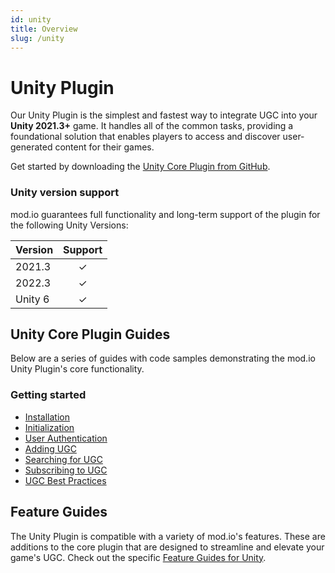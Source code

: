 ```yaml
---
id: unity
title: Overview
slug: /unity
---
```


# Unity Plugin

Our Unity Plugin is the simplest and fastest way to integrate UGC into your **Unity 2021.3+** game. It handles all of the common tasks, providing a foundational solution that enables players to access and discover user-generated content for their games.

<div className="simplecard-grid grid-cols-3">

  <SimpleCard
    shadow="tl"
    title="Core Plugin"
    image="/img/icon_unity.svg"
    text="Facilitates core mod.io service functionality, such as authentication, filtering, and subscription management."
    moreLink="/unity/installation"
  />

  <SimpleCard
    shadow="tl"
    title="Features"
    image="/img/icon_tui.svg"
    text="Explore a variety of customizable offerings to streamline and elevate UGC in your game."
    moreLink="/features"
  />

  <SimpleCard
    shadow="tl"
    title="Legacy"
    image="/img/icon_modio.svg"
    text="For games operating Unity 2020.3+, our Legacy Plugin supports core mod.io UGC functionality."
    moreLink="/legacy/unity"
  />
  </div>

Get started by downloading the [Unity Core Plugin from GitHub](https://github.com/modio/modio-unity).

### Unity version support

mod.io guarantees full functionality and long-term support of the plugin for the following Unity Versions:

| Version | Support |
|---------|:-------:|
| 2021.3  |    ✓    |
| 2022.3  |    ✓    |
| Unity 6 |    ✓    |

## Unity Core Plugin Guides

Below are a series of guides with code samples demonstrating the mod.io Unity Plugin's core functionality.

### Getting started

* [Installation](/unity/installation)
* [Initialization](/unity/initialization)
* [User Authentication](/unity/user-authentication)
* [Adding UGC](/unity/adding-ugc)
* [Searching for UGC](/unity/searching-ugc)
* [Subscribing to UGC](/unity/subscribing)
* [UGC Best Practices](/unity/ugc-best-practices)

## Feature Guides

The Unity Plugin is compatible with a variety of mod.io's features. These are additions to the core plugin that are designed to streamline and elevate your game's UGC. Check out the specific [Feature Guides for Unity](/unity/feature-guides).